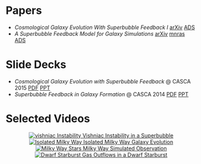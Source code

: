 <!-- 
.. title: My Research
.. slug: public-research
.. date: 2014-10-17 15:14:49 UTC-04:00
.. tags: 
.. link: 
.. description: 
.. type: text
-->

# Papers
* _Cosmological Galaxy Evolution With Superbubble Feedback I_
  [arXiv](http://arxiv.org/abs/1505.06268)
  [ADS](http://adsabs.harvard.edu/cgi-bin/bib_query?arXiv:1505.06268)
* _A Superbubble Feedback Model for Galaxy Simulations_
  [arXiv](http://arxiv.org/abs/1405.2625)
  [mnras](http://adsabs.harvard.edu/cgi-bin/nph-data_query?bibcode=2014MNRAS.442.3013K&link_type=ARTICLE&db_key=AST&high=)
  [ADS](http://adsabs.harvard.edu/abs/2014MNRAS.442.3013K)
# Slide Decks
* _Cosmological Galaxy Evolution with Superbubble Feedback_ @ CASCA 2015
  [PDF](http://www.physics.mcmaster.ca/~kellerbw/slides/CASCA2015.pdf)
  [PPT](http://www.physics.mcmaster.ca/~kellerbw/slides/CASCA2015.pptx)
* _Superbubble Feedback in Galaxy Formation_ @ CASCA 2014
  [PDF](http://www.physics.mcmaster.ca/~kellerbw/slides/CASCA2014.pdf)
  [PPT](http://www.physics.mcmaster.ca/~kellerbw/slides/CASCA2014.pptx)
# Selected Videos
<div class="row">
  <div class="col-xs-6 col-md-3" align="center">
    <a href="http://www.physics.mcmaster.ca/~kellerbw/videos/vishniac_instability.mp4" class="thumbnail">
      <img src="http://www.physics.mcmaster.ca/~kellerbw/videos/vishniac_instability.png" alt="vishniac Instability">
      Vishniac Instability in a Superbubble
    </a>
  </div>
  <div class="col-xs-6 col-md-3" align="center">
    <a href="http://www.physics.mcmaster.ca/~kellerbw/videos/isolated_MW.mp4" class="thumbnail">
      <img src="http://www.physics.mcmaster.ca/~kellerbw/videos/isolated_MW.png" alt="Isolated Milky Way">
      Isolated Milky Way Galaxy Evolution
    </a>
  </div>
  <div class="col-xs-6 col-md-3" align="center">
    <a href="http://www.physics.mcmaster.ca/~kellerbw/videos/MW_stars.mp4" class="thumbnail">
      <img src="http://www.physics.mcmaster.ca/~kellerbw/videos/MW_stars.png" alt="Milky Way Stars">
      Milky Way Simulated Observation
    </a>
  </div>
  <div class="col-xs-6 col-md-3" align="center">
    <a href="http://www.physics.mcmaster.ca/~kellerbw/videos/dwarf_SB.mp4" class="thumbnail">
      <img src="http://www.physics.mcmaster.ca/~kellerbw/videos/dwarf_SB.png" alt="Dwarf Starburst">
      Gas Outflows in a Dwarf Starburst
    </a>
  </div>
</div>
